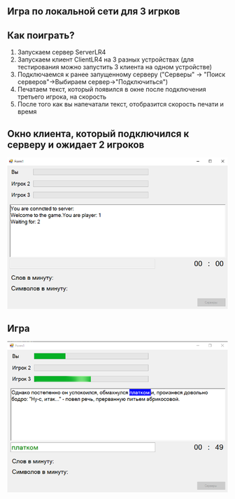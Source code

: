 ## Игра по локальной сети для 3 игрков </br>
## Как поиграть? </br>
1. Запускаем сервер ServerLR4 </br>
2. Запускаем клиент ClientLR4 на 3 разных устройствах (для тестирования можно запустить 3 клиента на одном устройстве) </br>
3. Подключаемся к ранее запущенному серверу ("Серверы" -> "Поиск серверов"->Выбираем сервер->"Подключиться") </br>
4. Печатаем текст, который появился в окне после подключения третьего игрока, на скорость </br>
5. После того как вы напечатали текст, отобразится скорость печати и время
## Окно клиента, который подключился к серверу и ожидает 2 игроков </br>
![Image alt](https://github.com/Pr1mit1vE/TypingRaceOnline/blob/main/Screenshots/Waiting.png)
## Игра</br>
![Image alt](https://github.com/Pr1mit1vE/TypingRaceOnline/blob/main/Screenshots/Game.png)

